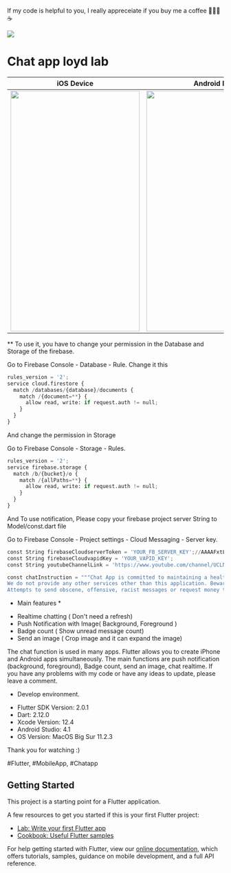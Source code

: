 If my code is helpful to you, I really appreceiate if you buy me a coffee 🙇🏻‍♂️☕️

[![](https://1.bp.blogspot.com/-dvUCBQdmi0s/YFfLITMCaiI/AAAAAAAABZE/Ej-_5PgqW14KKLYWVJg1SzlRup4Rvf_fQCLcBGAsYHQ/s0/68747470733a2f2f7777772e6275796d6561636f666665652e636f6d2f6173736574732f696d672f637573746f6d5f696d616765732f6f72616e67655f696d672e706e67.png)](https://www.buymeacoffee.com/loydkim)

# Chat app loyd lab

| iOS Device  | Android Device |
| ------------- | ------------- |
| <img src="https://github.com/loydkim/chat_app_loyd/blob/master/ios_promotion.gif" width="300" height="560">  | <img src="https://github.com/loydkim/chat_app_loyd/blob/master/android_promotion.gif" width="340" height="560">  |

** To use it, you have to change your permission in the Database and Storage of the firebase.

Go to Firebase Console - Database - Rule. Change it this

```python
rules_version = '2';
service cloud.firestore {
  match /databases/{database}/documents {
    match /{document=**} {
      allow read, write: if request.auth != null;
    }
  }
}
```



And change the permission in Storage

Go to Firebase Console - Storage - Rules.

```python
rules_version = '2';
service firebase.storage {
  match /b/{bucket}/o {
    match /{allPaths=**} {
      allow read, write: if request.auth != null;
    }
  }
}

```

And To use notification, Please copy your firebase project server String to Model/const.dart file

Go to Firebase Console - Project settings - Cloud Messaging - Server key.

```python
const String firebaseCloudserverToken = 'YOUR_FB_SERVER_KEY';//AAAAFxtLywg:APA91bFbcXfhUI2b2MagqgYnL
const String firebaseCloudvapidKey = 'YOUR_VAPID_KEY';
const String youtubeChannelLink = 'https://www.youtube.com/channel/UCLNCErWFQ6LZoaV_JKOq_lQ';

const chatInstruction = """Chat App is committed to maintaining a healthy chat, and blocks users who disseminated vegan chats or photos.
We do not provide any other services other than this application. Beware of scam or illegal website promotion.
Attempts to send obscene, offensive, racist messages or request money transactions can result in permanent suspension and criminal prosecution.""";


```


* Main features *

- Realtime chatting ( Don't need a refresh)
- Push Notification with Image( Background, Foreground )
- Badge count ( Show unread message count)
- Send an image ( Crop image and it can expand the image)

 The chat function is used in many apps. Flutter allows you to create iPhone and Android apps simultaneously. The main functions are push notification (background, foreground), Badge count, send an image, chat realtime. If you have any problems with my code or have any ideas to update, please leave a comment.

* Develop environment.

- Flutter SDK Version: 2.0.1
- Dart: 2.12.0
- Xcode Version: 12.4
- Android Studio: 4.1
- OS Version: MacOS Big Sur 11.2.3

Thank you for watching :)

#Flutter, #MobileApp, #Chatapp

## Getting Started

This project is a starting point for a Flutter application.

A few resources to get you started if this is your first Flutter project:

- [Lab: Write your first Flutter app](https://flutter.dev/docs/get-started/codelab)
- [Cookbook: Useful Flutter samples](https://flutter.dev/docs/cookbook)

For help getting started with Flutter, view our
[online documentation](https://flutter.dev/docs), which offers tutorials,
samples, guidance on mobile development, and a full API reference.
